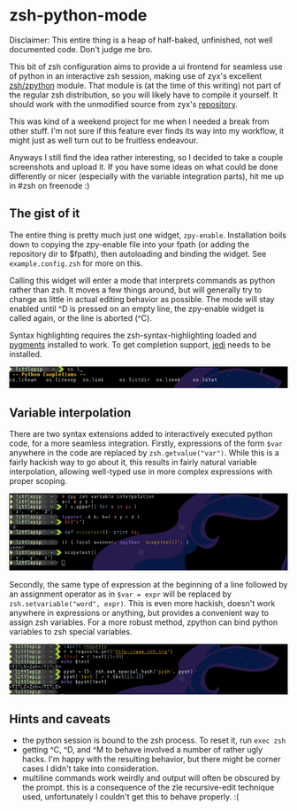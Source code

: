 # zsh-python-mode

Disclaimer: This entire thing is a heap of half-baked, unfinished, not well
documented code.  Don't judge me bro.

This bit of zsh configuration aims to provide a ui frontend for seamless use of
python in an interactive zsh session, making use of zyx's excellent
[zsh/zpython] module. That module is (at the time of this writing) not part of
the regular zsh distribution, so you will likely have to compile it yourself.
It should work with the unmodified source from zyx's [repository].

This was kind of a weekend project for me when I needed a break from other
stuff. I'm not sure if this feature ever finds its way into my workflow, it
might just as well turn out to be fruitless endeavour.

Anyways I still find the idea rather interesting, so I decided to take a couple
screenshots and upload it. If you have some ideas on what could be done
differently or nicer (especially with the variable integration parts), hit me
up in #zsh on freenode :)


## The gist of it

The entire thing is pretty much just one widget, `zpy-enable`. Installation
boils down to copying the zpy-enable file into your fpath (or adding the
repository dir to $fpath), then autoloading and binding the widget. See
`example.config.zsh` for more on this.

Calling this widget will enter a mode that interprets commands as python rather
than zsh.  It moves a few things around, but will generally try to change as
little in actual editing behavior as possible. The mode will stay enabled until
^D is pressed on an empty line, the zpy-enable widget is called again, or the
line is aborted (^C).

Syntax highlighting requires the zsh-syntax-highlighting loaded and [pygments]
installed to work. To get completion support, [jedi] needs to be installed.

![completion screenshot](screenshots/zpy_completion.png)


## Variable interpolation

There are two syntax extensions added to interactively executed python code,
for a more seamless integration. Firstly, expressions of the form `$var`
anywhere in the code are replaced by `zsh.getvalue("var")`. While this is a
fairly hackish way to go about it, this results in fairly natural variable
interpolation, allowing well-typed use in more complex expressions with proper
scoping.

![interpolation screenshot](screenshots/zpy_interpolation.png)

Secondly, the same type of expression at the beginning of a line followed by an
assignment operator as in `$var = expr` will be replaced by
`zsh.setvariable("word", expr)`. This is even more hackish, doesn't work
anywhere in expressions or anything, but provides a convenient way to assign
zsh variables. For a more robust method, zpython can bind python variables to
zsh special variables.

![assignandspecial screenshot](screenshots/zpy_assignandspecial.png)

## Hints and caveats

* the python session is bound to the zsh process. To reset it, run `exec zsh`
* getting ^C, ^D, and ^M to behave involved a number of rather ugly hacks. I'm
  happy with the resulting behavior, but there might be corner cases I didn't
  take into consideration.
* multiline commands work weirdly and output will often be obscured by the
  prompt. this is a consequence of the zle recursive-edit technique used,
  unfortunately I couldn't get this to behave properly. :(


[zsh/zpython]:  http://www.zsh.org/mla/workers/2013/msg00055.html
[repository]: https://bitbucket.org/ZyX_I/zsh/src
[pygments]: http://pygments.org/
[jedi]: http://jedi.jedidjah.ch/en/latest/
